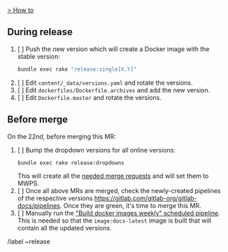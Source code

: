 [> How to](https://docs.gitlab.com/ee/development/documentation/site_architecture/release_process.html)

## During release

1. [ ] Push the new version which will create a Docker image with the stable version:
   ```sh
   bundle exec rake "release:single[X.Y]"
   ```
1. [ ] Edit `content/_data/versions.yaml` and rotate the versions.
1. [ ] Edit `dockerfiles/Dockerfile.archives` and add the new version.
1. [ ] Edit `Dockerfile.master` and rotate the versions.

## Before merge

On the 22nd, before merging this MR:

1. [ ] Bump the dropdown versions for all online versions:
   ```sh
   bundle exec rake release:dropdowns
   ```
   This will create all the [needed merge requests](https://gitlab.com/gitlab-org/gitlab-docs/-/merge_requests?label_name[]=release) and will set them to MWPS.
1. [ ] Once all above MRs are merged, check the newly-created pipelines of the
       respective versions https://gitlab.com/gitlab-org/gitlab-docs/pipelines.
       Once they are green, it's time to merge this MR.
1. [ ] Manually run the ["Build docker images weekly" scheduled pipeline](https://gitlab.com/gitlab-org/gitlab-docs/pipeline_schedules).
       This is needed so that the `image:docs-latest` image is built that will
       contain all the updated versions.

/label ~release
